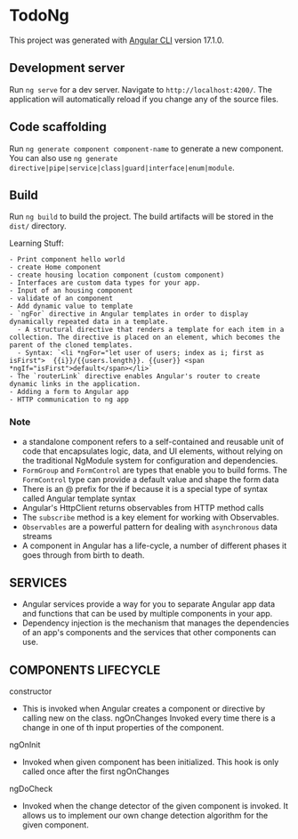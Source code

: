 # TodoNg

This project was generated with [Angular CLI](https://github.com/angular/angular-cli) version 17.1.0.

## Development server

Run `ng serve` for a dev server. Navigate to `http://localhost:4200/`. The application will automatically reload if you change any of the source files.

## Code scaffolding

Run `ng generate component component-name` to generate a new component. You can also use `ng generate directive|pipe|service|class|guard|interface|enum|module`.

## Build

Run `ng build` to build the project. The build artifacts will be stored in the `dist/` directory.

Learning Stuff:

    - Print component hello world
    - create Home component
    - create housing location component (custom component)
    - Interfaces are custom data types for your app.
    - Input of an housing component
    - validate of an component
    - Add dynamic value to template
    - `ngFor` directive in Angular templates in order to display dynamically repeated data in a template.
      - A structural directive that renders a template for each item in a collection. The directive is placed on an element, which becomes the parent of the cloned templates.
      - Syntax: `<li *ngFor="let user of users; index as i; first as isFirst">  {{i}}/{{users.length}}. {{user}} <span *ngIf="isFirst">default</span></li>`
    - The `routerLink` directive enables Angular's router to create dynamic links in the application.
    - Adding a form to Angular app
    - HTTP communication to ng app

### Note

- a standalone component refers to a self-contained and reusable unit of code that encapsulates logic, data, and UI elements, without relying on the traditional NgModule system for configuration and dependencies.
- `FormGroup` and `FormControl` are types that enable you to build forms. The `FormControl` type can provide a default value and shape the form data
- There is an @ prefix for the if because it is a special type of syntax called Angular template syntax
- Angular's HttpClient returns observables from HTTP method calls
- The `subscribe` method is a key element for working with Observables.
- `Observables` are a powerful pattern for dealing with `asynchronous` data streams
- A component in Angular has a life-cycle, a number of different phases it goes through from birth to death.

## SERVICES

- Angular services provide a way for you to separate Angular app data and functions that can be used by multiple components in your app.
- Dependency injection is the mechanism that manages the dependencies of an app's components and the services that other components can use.

## COMPONENTS LIFECYCLE

constructor

- This is invoked when Angular creates a component or directive by calling new on the class.
  ngOnChanges
  Invoked every time there is a change in one of th input properties of the component.

ngOnInit

- Invoked when given component has been initialized.
  This hook is only called once after the first ngOnChanges

ngDoCheck

- Invoked when the change detector of the given component is invoked. It allows us to implement our own change detection algorithm for the given component.
